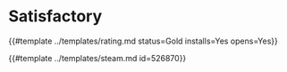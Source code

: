 # Satisfactory
<!-- script:Aliases [] -->

{{#template ../templates/rating.md status=Gold installs=Yes opens=Yes}}

{{#template ../templates/steam.md id=526870}}
